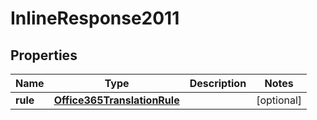 
# InlineResponse2011

## Properties
Name | Type | Description | Notes
------------ | ------------- | ------------- | -------------
**rule** | [**Office365TranslationRule**](Office365TranslationRule.md) |  |  [optional]



